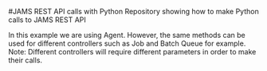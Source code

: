 #JAMS REST API calls with Python
Repository showing how to make Python calls to JAMS REST API

In this example we are using Agent.  However, the same methods can be used for different controllers such as Job and Batch Queue for example. 
Note: Different controllers will require different parameters in order to make their calls.  
